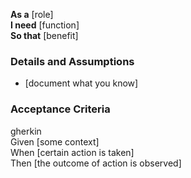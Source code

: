 **As a** [role]  
**I need** [function]  
**So that** [benefit]  

### Details and Assumptions
* [document what you know]      

### Acceptance Criteria     
gherkin  
Given [some context]  
When [certain action is taken]  
Then [the outcome of action is observed]
